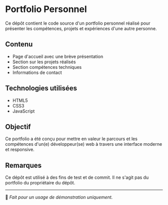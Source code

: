 # Portfolio Personnel

Ce dépôt contient le code source d'un portfolio personnel réalisé pour présenter les compétences, projets et expériences d'une autre personne.

## Contenu

- Page d'accueil avec une brève présentation
- Section sur les projets réalisés
- Section compétences techniques
- Informations de contact

## Technologies utilisées

- HTML5
- CSS3
- JavaScript

## Objectif

Ce portfolio a été conçu pour mettre en valeur le parcours et les compétences d'un(e) développeur(se) web à travers une interface moderne et responsive.

## Remarques

Ce dépôt est utilisé à des fins de test et de commit. Il ne s'agit pas du portfolio du propriétaire du dépôt.

---

📁 *Fait pour un usage de démonstration uniquement.*
